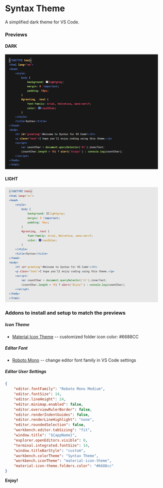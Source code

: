 # Syntax Theme
A simplified dark theme for VS Code.

### Previews
#### DARK
![Screenshot](./images/dark.PNG)

#### LIGHT
![Screenshot](./images/light.PNG)

### Addons to install and setup to match the previews

##### Icon Theme
- [Material Icon Theme](https://marketplace.visualstudio.com/items?itemName=PKief.material-icon-theme) -- customized folder icon color: #6688CC
##### Editor Font
- [Roboto Mono](https://fonts.google.com/specimen/Roboto+Mono) -- change editor font family in VS Code settings
##### Editor User Settings
```json
{
    "editor.fontFamily": "Roboto Mono Medium",
    "editor.fontSize": 14,
    "editor.lineHeight": 24,
    "editor.minimap.enabled": false,
    "editor.overviewRulerBorder": false,
    "editor.renderIndentGuides": false,
    "editor.renderLineHighlight": "none",
    "editor.roundedSelection": false,
    "workbench.editor.tabSizing": "fit",
    "window.title": "${appName}",
    "explorer.openEditors.visible": 0,
    "terminal.integrated.fontSize": 14,
    "window.titleBarStyle": "custom",
    "workbench.colorTheme": "Syntax Theme",
    "workbench.iconTheme": "material-icon-theme",
    "material-icon-theme.folders.color": "#6688cc"
}
```

**Enjoy!**
